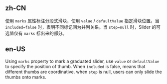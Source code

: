## zh-CN

使用 `marks` 属性标注分段式滑块，使用 `value` / `defaultValue` 指定滑块位置。当 `included=false` 时，表明不同标记间为并列关系。当 `step=null` 时，Slider 的可选值仅有 `marks` 标出来的部分。

## en-US

Using `marks` property to mark a graduated slider, use `value` or `defaultValue` to specify the position of thumb. When `included` is false, means that different thumbs are coordinative. when `step` is null, users can only slide the thumbs onto marks.

<style>
#slider-demo-mark h4 {
  margin: 0 0 16px;
}
#slider-demo-mark .ant-slider-with-marks {
  margin-bottom: 44px;
}
</style>
